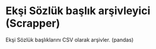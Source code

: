 # Ekşi Sözlük başlık arşivleyici (Scrapper)

Ekşi Sözlük başlıklarını CSV olarak arşivler. (pandas)
